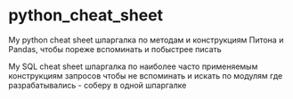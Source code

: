 # python_cheat_sheet
My python cheat sheet
шпаргалка по методам и конструкциям Питона и Pandas, чтобы пореже вспоминать и побыстрее писать

My SQL cheat sheet
шпаргалка по наиболее часто применяемым конструкциям запросов
чтобы не вспоминать и искать по модулям где разрабатывались - соберу в одной шпаргалке